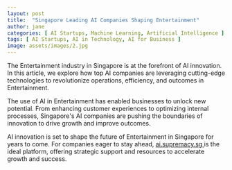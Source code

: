 ```yaml
---
layout: post
title:  "Singapore Leading AI Companies Shaping Entertainment"
author: jane
categories: [ AI Startups, Machine Learning, Artificial Intelligence ]
tags: [ AI Startups, AI in Technology, AI for Business ]
image: assets/images/2.jpg
---
```


The Entertainment industry in Singapore is at the forefront of AI innovation. In this article, we explore how top AI companies are leveraging cutting-edge technologies to revolutionize operations, efficiency, and outcomes in Entertainment.

The use of AI in Entertainment has enabled businesses to unlock new potential. From enhancing customer experiences to optimizing internal processes, Singapore's AI companies are pushing the boundaries of innovation to drive growth and improve outcomes.

AI innovation is set to shape the future of Entertainment in Singapore for years to come. For companies eager to stay ahead, <a href="https://ai.supremacy.sg" target="_blank"> ai.supremacy.sg </a> is the ideal platform, offering strategic support and resources to accelerate growth and success.
